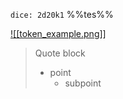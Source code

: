 `dice: 2d20k1` %%tes%%

[![[token_example.png]]](http://link.com)


>Quote block
> - point
>   - subpoint
